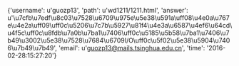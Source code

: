 {'username': u'guozp13', 'path': u'wd1211/1211.html', 'answer': u'\u7cfb\u7edf\u8c03\u7528\u6709\u975e\u5e38\u591a\uff08\u4e0a\u767e\u4e2a\uff09\uff0c\u5206\u7c7b\u5927\u81f4\u4e3a\u6587\u4ef6\u64cd\u4f5c\uff0c\u8fdb\u7a0b\u7ba1\u7406\uff0c\u5185\u5b58\u7ba1\u7406\u7b49\u3002\u5e38\u7528\u7684\u6709I/O\uff0c\u5f02\u5e38\u5904\u7406\u7b49\u7b49', 'email': u'guozp13@mails.tsinghua.edu.cn', 'time': '2016-02-28:15:27:20'}